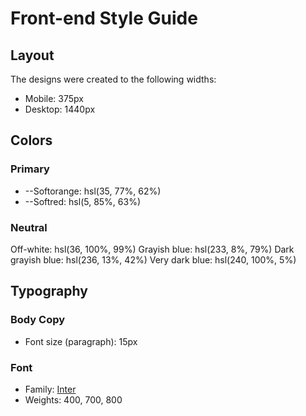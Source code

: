 # Front-end Style Guide

## Layout

The designs were created to the following widths:

- Mobile: 375px
- Desktop: 1440px

## Colors

### Primary

- --Softorange: hsl(35, 77%, 62%)
- --Softred: hsl(5, 85%, 63%)

### Neutral

Off-white: hsl(36, 100%, 99%)
Grayish blue: hsl(233, 8%, 79%)
Dark grayish blue: hsl(236, 13%, 42%)
Very dark blue: hsl(240, 100%, 5%)

## Typography

### Body Copy

- Font size (paragraph): 15px

### Font

- Family: [Inter](https://fonts.google.com/specimen/Inter)
- Weights: 400, 700, 800
